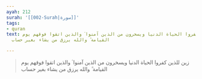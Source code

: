 ```yaml
---
ayah: 212
surah: '[[002-Surah|سورة]]'
tags:
- quran
text: زين للذين كفروا الحياة الدنيا ويسخرون من الذين آمنوا ۘ والذين اتقوا فوقهم يوم
  القيامة ۗ والله يرزق من يشاء بغير حساب

---
```

> زين للذين كفروا الحياة الدنيا ويسخرون من الذين آمنوا ۘ والذين اتقوا فوقهم يوم القيامة ۗ والله يرزق من يشاء بغير حساب
